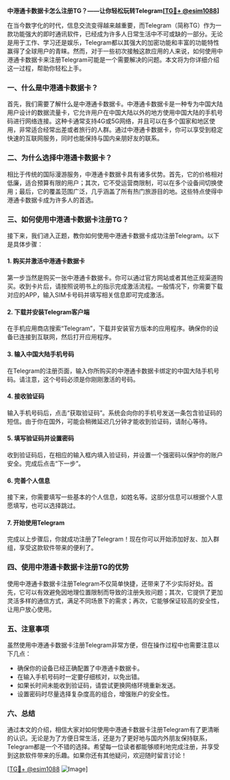 **中港通卡数据卡怎么注册TG？——让你轻松玩转Telegram[[TG💪+ @esim1088](https://t.me/s/esim1088)]**

在当今数字化的时代，信息交流变得越来越重要，而Telegram（简称TG）作为一款功能强大的即时通讯软件，已经成为许多人日常生活中不可或缺的一部分。无论是用于工作、学习还是娱乐，Telegram都以其强大的加密功能和丰富的功能特性赢得了全球用户的青睐。然而，对于一些初次接触这款应用的人来说，如何使用中港通卡数据卡来注册Telegram可能是一个需要解决的问题。本文将为你详细介绍这一过程，帮助你轻松上手。

### 一、什么是中港通卡数据卡？

首先，我们需要了解什么是中港通卡数据卡。中港通卡数据卡是一种专为中国大陆用户设计的数据流量卡，它允许用户在中国大陆以外的地方使用中国大陆的手机号码进行网络连接。这种卡通常支持4G或5G网络，并且可以在多个国家和地区使用，非常适合经常出差或者旅行的人群。通过中港通卡数据卡，你可以享受到稳定快速的互联网服务，同时也能保持与国内亲朋好友的联系。

### 二、为什么选择中港通卡数据卡？

相比于传统的国际漫游服务，中港通卡数据卡具有诸多优势。首先，它的价格相对低廉，适合预算有限的用户；其次，它不受运营商限制，可以在多个设备间切换使用；最后，它的覆盖范围广泛，几乎涵盖了所有热门旅游目的地。这些特点使得中港通卡数据卡成为许多人的首选。

### 三、如何使用中港通卡数据卡注册TG？

接下来，我们进入正题，教你如何使用中港通卡数据卡成功注册Telegram。以下是具体步骤：

#### 1. 购买并激活中港通卡数据卡

第一步当然是购买一张中港通卡数据卡。你可以通过官方网站或者其他正规渠道购买。收到卡片后，请按照说明书上的指示完成激活流程。一般情况下，你需要下载对应的APP，输入SIM卡号码并填写相关信息即可完成激活。

#### 2. 下载并安装Telegram客户端

在手机应用商店搜索“Telegram”，下载并安装官方版本的应用程序。确保你的设备已连接到互联网，然后打开应用程序。

#### 3. 输入中国大陆手机号码

在Telegram的注册页面，输入你所购买的中港通卡数据卡绑定的中国大陆手机号码。请注意，这个号码必须是你刚刚激活的号码。

#### 4. 接收验证码

输入手机号码后，点击“获取验证码”。系统会向你的手机号发送一条包含验证码的短信。由于你在国外，可能会稍微延迟几分钟才能收到验证码，请耐心等待。

#### 5. 填写验证码并设置密码

收到验证码后，在相应的输入框内填入验证码，并设置一个强密码以保护你的账户安全。完成后点击“下一步”。

#### 6. 完善个人信息

接下来，你需要填写一些基本的个人信息，如姓名等。这部分信息可以根据个人意愿填写，也可以选择跳过。

#### 7. 开始使用Telegram

完成以上步骤后，你就成功注册了Telegram！现在你可以开始添加好友、加入群组，享受这款软件带来的便利了。

### 四、使用中港通卡数据卡注册TG的优势

使用中港通卡数据卡注册Telegram不仅简单快捷，还带来了不少实际好处。首先，它可以有效避免因地理位置限制而导致的注册失败问题；其次，它提供了更加灵活多样的通信方式，满足不同场景下的需求；再次，它能够保证较高的安全性，让用户放心使用。

### 五、注意事项

虽然使用中港通卡数据卡注册Telegram非常方便，但在操作过程中也需要注意以下几点：

- 确保你的设备已经正确配置了中港通卡数据卡。
- 在输入手机号码时一定要仔细核对，以免出错。
- 如果长时间未能收到验证码，请尝试更换网络环境重新发送。
- 设置密码时尽量选择复杂度高的组合，增强账户的安全性。

### 六、总结

通过本文的介绍，相信大家对如何使用中港通卡数据卡注册Telegram有了更清晰的认识。无论是为了方便日常生活，还是为了更好地与国内外朋友保持联系，Telegram都是一个不错的选择。希望每一位读者都能够顺利地完成注册，并享受到这款软件带来的乐趣。如果你还有其他疑问，欢迎随时留言讨论！

[[TG💪+ @esim1088](https://t.me/s/esim1088) ![Image](https://i.postimg.cc/4NQfJmqS/Snipaste-2025-05-13-00-14-12.png)]